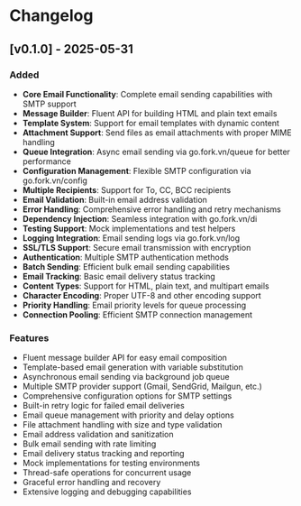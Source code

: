 # Changelog

## [v0.1.0] - 2025-05-31

### Added
- **Core Email Functionality**: Complete email sending capabilities with SMTP support
- **Message Builder**: Fluent API for building HTML and plain text emails
- **Template System**: Support for email templates with dynamic content
- **Attachment Support**: Send files as email attachments with proper MIME handling
- **Queue Integration**: Async email sending via go.fork.vn/queue for better performance
- **Configuration Management**: Flexible SMTP configuration via go.fork.vn/config
- **Multiple Recipients**: Support for To, CC, BCC recipients
- **Email Validation**: Built-in email address validation
- **Error Handling**: Comprehensive error handling and retry mechanisms
- **Dependency Injection**: Seamless integration with go.fork.vn/di
- **Testing Support**: Mock implementations and test helpers
- **Logging Integration**: Email sending logs via go.fork.vn/log
- **SSL/TLS Support**: Secure email transmission with encryption
- **Authentication**: Multiple SMTP authentication methods
- **Batch Sending**: Efficient bulk email sending capabilities
- **Email Tracking**: Basic email delivery status tracking
- **Content Types**: Support for HTML, plain text, and multipart emails
- **Character Encoding**: Proper UTF-8 and other encoding support
- **Priority Handling**: Email priority levels for queue processing
- **Connection Pooling**: Efficient SMTP connection management

### Features
- Fluent message builder API for easy email composition
- Template-based email generation with variable substitution
- Asynchronous email sending via background job queue
- Multiple SMTP provider support (Gmail, SendGrid, Mailgun, etc.)
- Comprehensive configuration options for SMTP settings
- Built-in retry logic for failed email deliveries
- Email queue management with priority and delay options
- File attachment handling with size and type validation
- Email address validation and sanitization
- Bulk email sending with rate limiting
- Email delivery status tracking and reporting
- Mock implementations for testing environments
- Thread-safe operations for concurrent usage
- Graceful error handling and recovery
- Extensive logging and debugging capabilities
